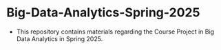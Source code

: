 # Big-Data-Analytics-Spring-2025

- This repository contains materials regarding the Course Project in Big Data Analytics in Spring 2025.
